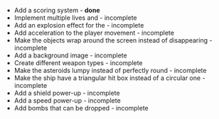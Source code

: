 - Add a scoring system - **done**
- Implement multiple lives and  - incomplete
- Add an explosion effect for the  - incomplete
- Add acceleration to the player movement - incomplete
- Make the objects wrap around the screen instead of disappearing - incomplete
- Add a background image - incomplete
- Create different weapon types - incomplete
- Make the asteroids lumpy instead of perfectly round - incomplete
- Make the ship have a triangular hit box instead of a circular one - incomplete
- Add a shield power-up - incomplete
- Add a speed power-up - incomplete
- Add bombs that can be dropped - incomplete